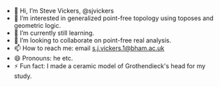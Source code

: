 - 👋 Hi, I’m Steve Vickers, @sjvickers
- 👀 I’m interested in generalized point-free topology using toposes and geometric logic.
- 🌱 I’m currently still learning.
- 💞️ I’m looking to collaborate on point-free real analysis.
- 📫 How to reach me: email s.j.vickers.1@bham.ac.uk
- 😄 Pronouns: he etc.
- ⚡ Fun fact: I made a ceramic model of Grothendieck's head for my study.

<!---
sjvickers/sjvickers is a ✨ special ✨ repository because its `README.md` (this file) appears on your GitHub profile.
You can click the Preview link to take a look at your changes.
--->
